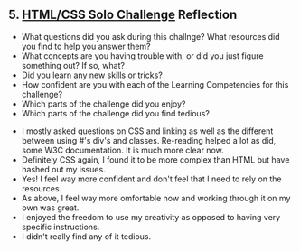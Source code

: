 ## 5. [HTML/CSS Solo Challenge](5_HTML_CSS_solo_challenge/readme.md) Reflection

* What questions did you ask during this challnge? What resources did you find to help you answer them?  
* What concepts are you having trouble with, or did you just figure something out? If so, what?  
* Did you learn any new skills or tricks?
* How confident are you with each of the Learning Competencies for this challenge? 
* Which parts of the challenge did you enjoy?
* Which parts of the challenge did you find tedious?

<!-- Add your reflection here. Remove the comment markers -->

* I mostly asked questions on CSS and linking as well as the different between using #'s div's and classes. Re-reading helped a lot as did, some W3C documentation. It is much more clear now. 
* Definitely CSS again, I found it to be more complex than HTML but have hashed out my issues. 
* Yes! I feel way more confident and don't feel that I need to rely on the resources.
* As above, I feel way more omfortable now and working through it on my own was great.
* I enjoyed the freedom to use my creativity as opposed to having very specific instructions.
* I didn't really find any of it tedious.
